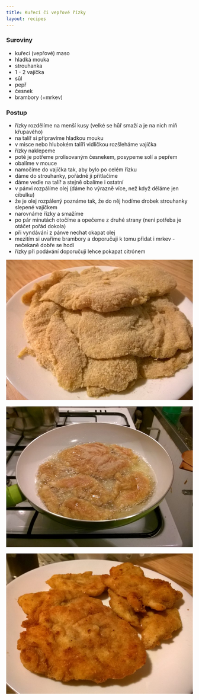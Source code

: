 ```yaml
---
title: Kuřecí či vepřové řízky
layout: recipes
---
```


### Suroviny
- kuřecí (vepřové) maso
- hladká mouka
- strouhanka
- 1 - 2 vajíčka
- sůl
- pepř
- česnek
- brambory (+mrkev)

### Postup
- řízky rozdělíme na menší kusy (velké se hůř smaží a je na nich míň křupavého)
- na talíř si připravíme hladkou mouku
- v misce nebo hlubokém talíři vidličkou rozšleháme vajíčka
- řízky naklepeme
- poté je potřeme prolisovaným česnekem, posypeme solí a pepřem
- obalíme v mouce
- namočíme do vajíčka tak, aby bylo po celém řízku
- dáme do strouhanky, pořádně ji přitlačíme
- dáme vedle na talíř a stejně obalíme i ostatní
- v pánvi rozpálíme olej (dáme ho výrazně více, než když děláme jen cibulku)
- že je olej rozpálený poznáme tak, že do něj hodíme drobek strouhanky slepené vajíčkem
- narovnáme řízky a smažíme
- po pár minutách otočíme a opečeme z druhé strany (není potřeba je otáčet pořád dokola)
- při vyndávání z pánve nechat okapat olej
- mezitím si uvaříme brambory a doporučuji k tomu přidat i mrkev - nečekaně dobře se hodí
- řízky při podávání doporučuji lehce pokapat citrónem

![Obaleno](/fotky/rizky-1.jpg)

![Smažíme](/fotky/rizky-2.jpg)

![Hotovo](/fotky/rizky-3.jpg)
